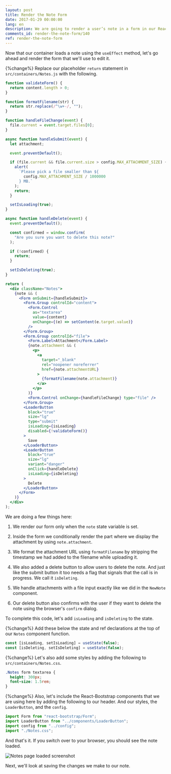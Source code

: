 ```yaml
---
layout: post
title: Render the Note Form
date: 2017-01-29 00:00:00
lang: en
description: We are going to render a user’s note in a form in our React.js app. To render the form fields, we’ll use React-Bootstrap’s FormGroup and FormControl components.
comments_id: render-the-note-form/140
ref: render-the-note-form
---
```


Now that our container loads a note using the `useEffect` method, let's go ahead and render the form that we'll use to edit it.

{%change%} Replace our placeholder `return` statement in `src/containers/Notes.js` with the following.

```jsx
function validateForm() {
  return content.length > 0;
}

function formatFilename(str) {
  return str.replace(/^\w+-/, "");
}

function handleFileChange(event) {
  file.current = event.target.files[0];
}

async function handleSubmit(event) {
  let attachment;

  event.preventDefault();

  if (file.current && file.current.size > config.MAX_ATTACHMENT_SIZE) {
    alert(
      `Please pick a file smaller than ${
        config.MAX_ATTACHMENT_SIZE / 1000000
      } MB.`
    );
    return;
  }

  setIsLoading(true);
}

async function handleDelete(event) {
  event.preventDefault();

  const confirmed = window.confirm(
    "Are you sure you want to delete this note?"
  );

  if (!confirmed) {
    return;
  }

  setIsDeleting(true);
}

return (
  <div className="Notes">
    {note && (
      <Form onSubmit={handleSubmit}>
        <Form.Group controlId="content">
          <Form.Control
            as="textarea"
            value={content}
            onChange={(e) => setContent(e.target.value)}
          />
        </Form.Group>
        <Form.Group controlId="file">
          <Form.Label>Attachment</Form.Label>
          {note.attachment && (
            <p>
              <a
                target="_blank"
                rel="noopener noreferrer"
                href={note.attachmentURL}
              >
                {formatFilename(note.attachment)}
              </a>
            </p>
          )}
          <Form.Control onChange={handleFileChange} type="file" />
        </Form.Group>
        <LoaderButton
          block="true"
          size="lg"
          type="submit"
          isLoading={isLoading}
          disabled={!validateForm()}
        >
          Save
        </LoaderButton>
        <LoaderButton
          block="true"
          size="lg"
          variant="danger"
          onClick={handleDelete}
          isLoading={isDeleting}
        >
          Delete
        </LoaderButton>
      </Form>
    )}
  </div>
);
```

We are doing a few things here:

1. We render our form only when the `note` state variable is set.

2. Inside the form we conditionally render the part where we display the attachment by using `note.attachment`.

3. We format the attachment URL using `formatFilename` by stripping the timestamp we had added to the filename while uploading it.

4. We also added a delete button to allow users to delete the note. And just like the submit button it too needs a flag that signals that the call is in progress. We call it `isDeleting`.

5. We handle attachments with a file input exactly like we did in the `NewNote` component.

6. Our delete button also confirms with the user if they want to delete the note using the browser's `confirm` dialog.

To complete this code, let's add `isLoading` and `isDeleting` to the state.

{%change%} Add these below the state and ref declarations at the top of our `Notes` component function.

```js
const [isLoading, setIsLoading] = useState(false);
const [isDeleting, setIsDeleting] = useState(false);
```

{%change%} Let's also add some styles by adding the following to `src/containers/Notes.css`.

```css
.Notes form textarea {
  height: 300px;
  font-size: 1.5rem;
}
```

{%change%} Also, let's include the React-Bootstrap components that we are using here by adding the following to our header. And our styles, the `LoaderButton`, and the `config`.

```js
import Form from "react-bootstrap/Form";
import LoaderButton from "../components/LoaderButton";
import config from "../config";
import "./Notes.css";
```

And that's it. If you switch over to your browser, you should see the note loaded.

![Notes page loaded screenshot](/assets/notes-page-loaded.png)

Next, we'll look at saving the changes we make to our note.
